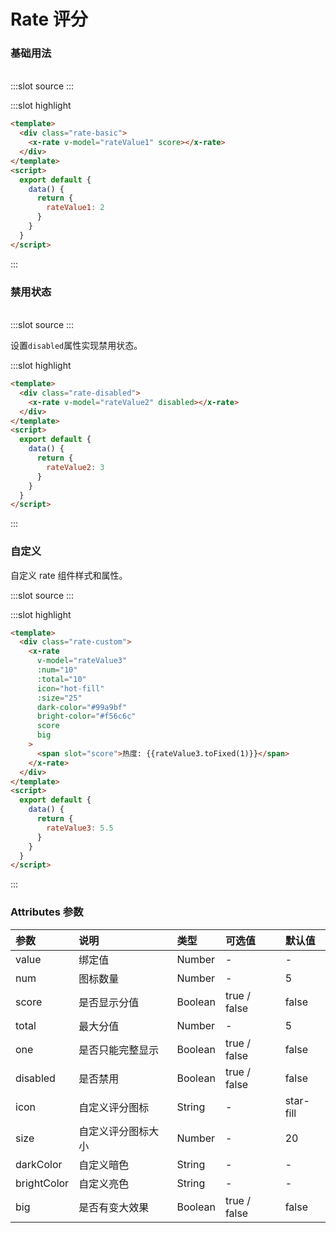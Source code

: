 # Rate 评分

### 基础用法

<br/>

<demo-block>
:::slot source
<rate-basic></rate-basic>
:::

:::slot highlight

```html
<template>
  <div class="rate-basic">
    <x-rate v-model="rateValue1" score></x-rate>
  </div>
</template>
<script>
  export default {
    data() {
      return {
        rateValue1: 2
      }
    }
  }
</script>
```

:::
</demo-block>

### 禁用状态

<br/>

<demo-block>
:::slot source
<rate-disabled></rate-disabled>
:::

设置`disabled`属性实现禁用状态。

:::slot highlight

```html
<template>
  <div class="rate-disabled">
    <x-rate v-model="rateValue2" disabled></x-rate>
  </div>
</template>
<script>
  export default {
    data() {
      return {
        rateValue2: 3
      }
    }
  }
</script>
```

:::
</demo-block>

### 自定义

自定义 rate 组件样式和属性。

<demo-block>
:::slot source
<rate-custom></rate-custom>
:::

:::slot highlight

```html
<template>
  <div class="rate-custom">
    <x-rate
      v-model="rateValue3"
      :num="10"
      :total="10"
      icon="hot-fill"
      :size="25"
      dark-color="#99a9bf"
      bright-color="#f56c6c"
      score
      big
    >
      <span slot="score">热度: {{rateValue3.toFixed(1)}}</span>
    </x-rate>
  </div>
</template>
<script>
  export default {
    data() {
      return {
        rateValue3: 5.5
      }
    }
  }
</script>
```

:::
</demo-block>

### Attributes 参数

| 参数        | 说明               | 类型    | 可选值       | 默认值    |
| :---------- | :----------------- | :------ | :----------- | :-------- |
| value       | 绑定值             | Number  | -            | -         |
| num         | 图标数量           | Number  | -            | 5         |
| score       | 是否显示分值       | Boolean | true / false | false     |
| total       | 最大分值           | Number  | -            | 5         |
| one         | 是否只能完整显示   | Boolean | true / false | false     |
| disabled    | 是否禁用           | Boolean | true / false | false     |
| icon        | 自定义评分图标     | String  | -            | star-fill |
| size        | 自定义评分图标大小 | Number  | -            | 20        |
| darkColor   | 自定义暗色         | String  | -            | -         |
| brightColor | 自定义亮色         | String  | -            | -         |
| big         | 是否有变大效果     | Boolean | true / false | false     |
